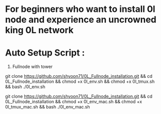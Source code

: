 # For beginners who want to install 0l node and experience an uncrowned king 0L network

# Auto Setup Script :

  1. Fullnode with tower
  
  git clone https://github.com/shyoon71/0L_Fullnode_installation.git && cd 0L_Fullnode_installation && chmod +x 0l_env.sh && chmod +x 0l_tmux.sh && bash ./0l_env.sh

  git clone https://github.com/shyoon71/0L_Fullnode_installation.git && cd 0L_Fullnode_installation && chmod +x 0l_env_mac.sh && chmod +x 0l_tmux_mac.sh && bash ./0l_env_mac.sh